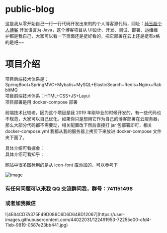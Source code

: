 # public-blog
这是我从零开始自己一行一行代码开发出来的的个人博客源代码，网址：<a href="https://www.sunyuchao.com" target="_blank">孙玉超个人博客</a>
开发语言为 Java，这个博客项目从 UI设计、开发、测试、部署、运维维护都是我自己，大家可以看一下页面还是挺好看的，把它部署在云上还是挺有x格的是吧~~

# 项目介绍
项目后端技术体系是：SpringBoot+SpringMVC+Mybatis+MySQL+ElasticSearch+Redis+Nginx+RabbitMQ <br>
项目前端技术体系：HTML+CSS+JS+Layui <br>
项目部署是用 docker-compose 部署 <br>

前端技术比较老，因为这个项目是我 2019 年刚毕业的时候开发的，有一些代码也不规范，大家可以自己优化。如果你只是想用它作为自己的博客部署在云服务器，那么大部分代码都不需要动，相关配置改下然后直接打 jar 包部署即可，相关 docker-compose.yml 我都从我的服务器上拷贝下来放进 docker-compose 文件夹下面了。

具体介绍可看掘金：
<br>
具体介绍可看知乎：

网站中很多图标用的是从 icon-font 库添加的，可以参考下

![image](https://user-images.githubusercontent.com/44022031/122400576-618ccd80-cf6b-11eb-8749-7ff9bf27aeb6.png)


<h3>有任何问题可以来我 QQ 交流群问我，群号：741151496</h3>
<h3>或者加我微信</h3>
![4E84CD7A375F49D086C6D6D64BD12067](https://user-images.githubusercontent.com/44022031/122491953-72255e00-cfd4-11eb-9819-0587e23bb441.jpg)


